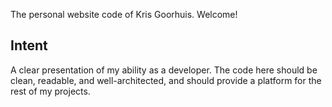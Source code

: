 The personal website code of Kris Goorhuis. Welcome!

## Intent
A clear presentation of my ability as a developer. The code here should be clean, readable, and well-architected, and should provide a platform for the rest of my projects.

